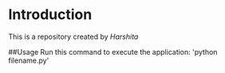 # Introduction
This is a repository created by *Harshita*

##Usage
Run this command to execute the application: 'python filename.py'
